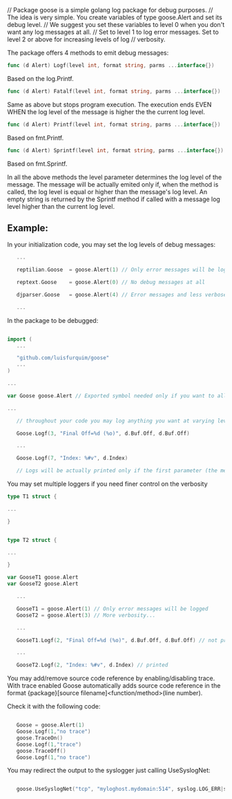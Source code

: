 // Package goose is a simple golang log package for debug purposes.
// The idea is very simple. You create variables of type goose.Alert and set its debug level.
// We suggest you set these variables to level 0 when you don't want any log messages at all.
// Set to level 1 to log error messages. Set to level 2 or above for increasing levels of log
// verbosity.

The package offers 4 methods to emit debug messages:

```Go
func (d Alert) Logf(level int, format string, parms ...interface{})
```

Based on the log.Printf.


```Go
func (d Alert) Fatalf(level int, format string, parms ...interface{})
```

Same as above but stops program execution. The execution ends EVEN WHEN the log level of the message is higher the the current log level.


```Go
func (d Alert) Printf(level int, format string, parms ...interface{})
```

Based on fmt.Printf.


```Go
func (d Alert) Sprintf(level int, format string, parms ...interface{}) string
```

Based on fmt.Sprintf.




In all the above methods the level parameter determines the log level of the message. The message will be actually emited only if, when the method is called, the log level is equal or higher than the message's log level. An empty string is returned by the Sprintf method if called with a message log level higher than the current log level.


## Example:

In your initialization code, you may set the log levels of debug messages:

```Go
   ...

   reptilian.Goose  = goose.Alert(1) // Only error messages will be logged

   reptext.Goose    = goose.Alert(0) // No debug messages at all

   djparser.Goose   = goose.Alert(4) // Error messages and less verbose messages (levels 2~4) will be logged

   ...
```

In the package to be debugged:

```Go

import (
   ...

   "github.com/luisfurquim/goose"
   ...
)

...

var Goose goose.Alert // Exported symbol needed only if you want to allow external control of the debug level

...

   // throughout your code you may log anything you want at varying levels of importance

   Goose.Logf(3, "Final Off=%d (%o)", d.Buf.Off, d.Buf.Off)

   ...

   Goose.Logf(7, "Index: %#v", d.Index)

   // Logs will be actually printed only if the first parameter (the message's log level) is lower or equal than the current log level indicated by the Goose variable. Remember to never use the zero value, like Goose.Logf(0,...), as we want to make the log level 0 to print no debug messages at all.

```




You may set multiple loggers if you need finer control on the verbosity

```Go
type T1 struct {

...

}


type T2 struct {

...

}

var GooseT1 goose.Alert
var GooseT2 goose.Alert

   ...

   GooseT1 = goose.Alert(1) // Only error messages will be logged
   GooseT2 = goose.Alert(3) // More verbosity...

   ...

   GooseT1.Logf(2, "Final Off=%d (%o)", d.Buf.Off, d.Buf.Off) // not printed

   ...

   GooseT2.Logf(2, "Index: %#v", d.Index) // printed

```

You may add/remove source code reference by enabling/disabling trace.
With trace enabled Goose automatically adds source code reference in
the format {package}[source filename]&lt;function/method&gt;(line number).

Check it with the following code:


```Go

   Goose = goose.Alert(1)
   Goose.Logf(1,"no trace")
   goose.TraceOn()
   Goose.Logf(1,"trace")
   goose.TraceOff()
   Goose.Logf(1,"no trace")

```

You may redirect the output to the syslogger just calling UseSyslogNet:


```Go

   goose.UseSyslogNet("tcp", "myloghost.mydomain:514", syslog.LOG_ERR|syslog.LOG_LOCAL7)

```

